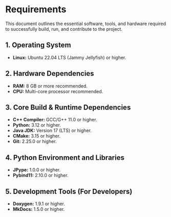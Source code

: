 # Requirements

This document outlines the essential software, tools, and hardware required to successfully build, run, and contribute to the project.

## 1. Operating System

* **Linux:** Ubuntu 22.04 LTS (Jammy Jellyfish) or higher.

## 2. Hardware Dependencies

* **RAM:** 8 GB or more recommended.
* **CPU:** Multi-core processor recommended.

## 3. Core Build & Runtime Dependencies

* **C++ Compiler:** GCC/G++ 11.0 or higher.
* **Python:** 3.12 or higher.
* **Java JDK:** Version 17 (LTS) or higher.
* **CMake:** 3.15 or higher.
* **Git:** 2.25.0 or higher.

## 4. Python Environment and Libraries

* **JPype:** 1.0.0 or higher.
* **Pybind11:** 2.10.0 or higher.

## 5. Development Tools (For Developers)

* **Doxygen:** 1.9.1 or higher.
* **MkDocs:** 1.5.0 or higher.